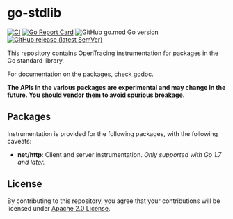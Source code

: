 # go-stdlib

[![CI](https://github.com/opentracing-contrib/go-stdlib/actions/workflows/ci.yml/badge.svg)](https://github.com/opentracing-contrib/go-stdlib/actions/workflows/ci.yml)
[![Go Report Card](https://goreportcard.com/badge/github.com/opentracing-contrib/go-stdlib)](https://goreportcard.com/report/github.com/opentracing-contrib/go-stdlib)
![GitHub go.mod Go version](https://img.shields.io/github/go-mod/go-version/opentracing-contrib/go-stdlib)
[![GitHub release (latest SemVer)](https://img.shields.io/github/v/release/opentracing-contrib/go-stdlib?logo=github&sort=semver)](https://github.com/opentracing-contrib/go-stdlib/releases/latest)

This repository contains OpenTracing instrumentation for packages in
the Go standard library.

For documentation on the packages,
[check godoc](https://godoc.org/github.com/opentracing-contrib/go-stdlib/).

**The APIs in the various packages are experimental and may change in
the future. You should vendor them to avoid spurious breakage.**

## Packages

Instrumentation is provided for the following packages, with the
following caveats:

- **net/http**: Client and server instrumentation. *Only supported
  with Go 1.7 and later.*

## License

By contributing to this repository, you agree that your contributions will be licensed under [Apache 2.0 License](./LICENSE).
